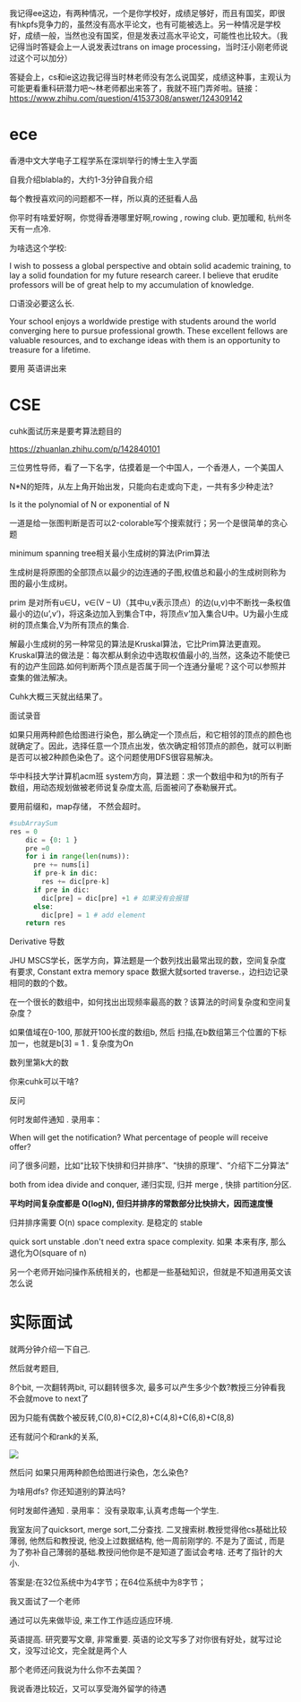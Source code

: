 我记得ee这边，有两种情况，一个是你学校好，成绩足够好，而且有国奖，即很有hkpfs竞争力的，虽然没有高水平论文，也有可能被选上。另一种情况是学校好，成绩一般，当然也没有国奖，但是发表过高水平论文，可能性也比较大。（我记得当时答疑会上一人说发表过trans on image processing，当时汪小刚老师说过这个可以加分）


答疑会上，cs和ie这边我记得当时林老师没有怎么说国奖，成绩这种事，主观认为可能更看重科研潜力吧～林老师都出来答了，我就不班门弄斧啦。链接：https://www.zhihu.com/question/41537308/answer/124309142

# ece

香港中文大学电子工程学系在深圳举行的博士生入学面

自我介绍blabla的，大约1-3分钟自我介绍

每个教授喜欢问的问题都不一样，所以真的还挺看人品

你平时有啥爱好啊，你觉得香港哪里好啊,rowing , rowing club.  更加暖和, 杭州冬天有一点冷.

为啥选这个学校:

 I wish to possess a global perspective and obtain solid academic training, to lay a solid foundation for my future research career. I believe that erudite professors will be of great help to my accumulation of knowledge.

口语没必要这么长. 

 Your school enjoys a worldwide prestige with students around the world converging here to pursue professional growth. These excellent fellows are valuable resources, and to exchange ideas with them is an opportunity to treasure for a lifetime.

要用 英语讲出来

# CSE

cuhk面试历来是要考算法题目的

https://zhuanlan.zhihu.com/p/142840101

三位男性导师，看了一下名字，估摸着是一个中国人，一个香港人，一个美国人

N*N的矩阵，从左上角开始出发，只能向右走或向下走，一共有多少种走法?

Is it the polynomial of N or exponential of N

一道是给一张图判断是否可以2-colorable写个搜索就行；另一个是很简单的贪心题

minimum spanning tree相关最小生成树的算法(Prim算法

生成树是将原图的全部顶点以最少的边连通的子图,权值总和最小的生成树则称为图的最小生成树。

prim 是对所有u∈U，v∈(V – U)（其中u,v表示顶点）的边(u,v)中不断找一条权值最小的边(u’,v’)，将这条边加入到集合T中，将顶点v’加入集合U中。U为最小生成树的顶点集合,V为所有顶点的集合.

解最小生成树的另一种常见的算法是Kruskal算法，它比Prim算法更直观。
Kruskal算法的做法是：每次都从剩余边中选取权值最小的,当然，这条边不能使已有的边产生回路.如何判断两个顶点是否属于同一个连通分量呢？这个可以参照并查集的做法解决。

Cuhk大概三天就出结果了。

面试录音

如果只用两种颜色给图进行染色，那么确定一个顶点后，和它相邻的顶点的颜色也就确定了。因此，选择任意一个顶点出发，依次确定相邻顶点的颜色，就可以判断是否可以被2种颜色染色了。这个问题使用DFS很容易解决。

华中科技大学计算机acm班 system方向，算法题：求一个数组中和为t的所有子数组，用动态规划做被老师说复杂度太高, 后面被问了泰勒展开式。

要用前缀和，map存储， 不然会超时。 

```python
#subArraySum
res = 0
​    dic = {0: 1 }
​    pre =0
​    for i in range(len(nums)):
​      pre += nums[i]
​      if pre-k in dic:
​        res += dic[pre-k]
​      if pre in dic:
​        dic[pre] = dic[pre] +1 # 如果没有会报错
​      else:
​        dic[pre] = 1 # add element
​    return res
```

Derivative 导数

JHU MSCS学长，医学方向，算法题是一个数列找出最常出现的数，空间复杂度有要求, Constant extra memory space  数据大就sorted   traverse.，边扫边记录相同的数的个数。

在一个很长的数组中，如何找出出现频率最高的数？该算法的时间复杂度和空间复杂度？

如果值域在0-100, 那就开100长度的数组b, 然后 扫描,在b数组第三个位置的下标加一，也就是b[3] = 1 . 复杂度为On

数列里第k大的数

你来cuhk可以干啥? 

反问

何时发邮件通知  .  录用率：

When will get the notification? What percentage of people will receive offer?

问了很多问题，比如“比较下快排和归并排序”、“快排的原理”、“介绍下二分算法”

both from idea divide and conquer, 递归实现, 归并 merge , 快排 partition分区. 

**平均时间复杂度都是 O(logN), 但归并排序的常数部分比快排大，因而速度慢**

归并排序需要 O(n) space complexity. 是稳定的 stable

quick sort  unstable .don't need extra space complexity. 如果 本来有序, 那么退化为O(square of n)

另一个老师开始问操作系统相关的，也都是一些基础知识，但就是不知道用英文该怎么说

# 实际面试

就两分钟介绍一下自己.

然后就考题目,

8个bit, 一次翻转两bit, 可以翻转很多次, 最多可以产生多少个数?教授三分钟看我不会就move to next了

因为只能有偶数个被反转,C(0,8)+C(2,8)+C(4,8)+C(6,8)+C(8,8)

还有就问个和rank的关系, 

![](https://pic3.zhimg.com/80/v2-3c91966739eeace08b1e78f61873dfce_1440w.jpg)

然后问 如果只用两种颜色给图进行染色，怎么染色?

为啥用dfs? 你还知道别的算法吗?

何时发邮件通知  .  录用率： 没有录取率,认真考虑每一个学生.

我室友问了quicksort, merge sort,二分查找. 二叉搜索树.教授觉得他cs基础比较薄弱, 他然后和教授说, 他没上过数据结构,  他一周前刚学的.  不是为了面试 , 而是为了弥补自己薄弱的基础.教授问他你是不是知道了面试会考啥.  还考了指针的大小.

答案是:在32位系统中为4字节；在64位系统中为8字节；

我又面试了一个老师

通过可以先来做毕设, 来工作工作适应适应环境.  

英语提高.   研究要写文章, 非常重要. 英语的论文写多了对你很有好处，就写过论文，没写过论文，完全就是两个人

那个老师还问我说为什么你不去美国？

我说香港比较近，又可以享受海外留学的待遇

